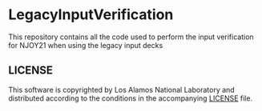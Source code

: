 # LegacyInputVerification
This repository contains all the code used to perform the input verification for NJOY21 when using the legacy input decks

## LICENSE
This software is copyrighted by Los Alamos National Laboratory and distributed according to the conditions in the accompanying [LICENSE](LICENSE) file. 
